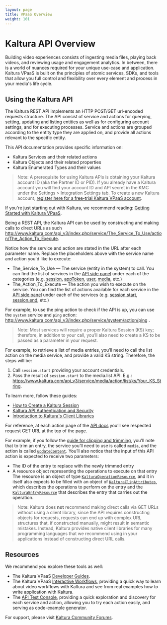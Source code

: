 ```yaml
---
layout: page
title: VPaaS Overview
weight: 101
---
```


# Kaltura API Overview  

Building video experiences consists of ingesting media files, playing back videos, and reviewing usage and engagement analytics. In between, there is a world of nuances required for your unique use-case and application. Kaltura VPaaS is built on the principles of atomic services, SDKs, and tools that allow you full control and flexibility over every element and process in your media's life cycle.

## Using the Kaltura API  

The Kaltura REST API implements an HTTP POST/GET url-encoded requests structure. The API consist of service and actions for querying, setting, updating and listing entities as well as for configuring account settings, and for executing processes. Service and actions are grouped according to the entity type they are applied on, and provide all actions relevant to the specific entity.

This API documentation provides specific information on:

* Kaltura Services and their related actions
* Kaltura Objects and their related properties
* Kaltura Enumerated Types and their values

> Note: A prerequisite for using Kaltura APIs is obtaining your Kaltura account ID (aka the Partner ID or PID).
If you already have a Kaltura account you will find your account ID and API secret in the KMC under the Settings > Integration Settings tab. To create a new Kaltura account, [register here for a free-trial Kaltura VPaaS account](https://vpaas.kaltura.com/register.php?utm_source=developertools&utm_campaign=overviewpage&utm_medium=website).

If you're just starting out with Kaltura, we recommend reading: [Getting Started with Kaltura VPaaS](/api-docs/VPaaS-API-Getting-Started/Getting-Started-VPaaS-API.html).

Being a REST API, the Kaltura API can be used by constructing and making calls to direct URLs as such http://www.kaltura.com/api_v3/index.php/service/The_Service_To_Use/action/The_Action_To_Execute.

Notice how the service and action are stated in the URL after each parameter name. Replace the placeholders above with the service name and action you'd like to execute:

* The_Service_To_Use — The service (entity in the system) to call. You can find the list of services in the [API side panel](https://developer.kaltura.com) under each of the categories (e.g. [session](https://developer.kaltura.com/api-docs/Generate_API_Sessions/session), [appToken](https://developer.kaltura.com/api-docs/Generate_API_Sessions/appToken), [user](https://developer.kaltura.com/api-docs/Search_Discover_and_Personalize/user), [media](https://developer.kaltura.com/api-docs/Search_Discover_and_Personalize/media), etc.)
* The_Action_To_Execute — The action you wish to execute on the service. You can find the list of actions available for each service in the [API side panel](https://developer.kaltura.com) under each of the services (e.g. [session.start](https://developer.kaltura.com/api-docs/Generate_API_Sessions/session/session_start), [session.end](https://developer.kaltura.com/api-docs/Generate_API_Sessions/session/session_end), etc.)

For example, to use the ping action to check if the API is up, you can use the `system` service and `ping` action: http://www.kaltura.com/api_v3/index.php/service/system/action/ping .

> Note: Most services will require a proper Kaltura Session (KS) key; therefore, in addition to your call, you’ll also need to create a KS to be passed as a parameter in your request.

For example, to retrieve a list of media entries, you’ll need to call the list action on the media service, and provide a valid KS string. Therefore, the steps will be: 

1. Call `session.start` providing your account credentials.
2. Pass the result of `session.start` to the media.list API. E.g.: https://www.kaltura.com/api_v3/service/media/action/list/ks/Your_KS_String.

To learn more, follow these guides: 
* [How to Create a Kaltura Session](/api-docs/VPaaS-API-Getting-Started/how-to-create-kaltura-session.html)
* [Kaltura API Authentication and Security](/api-docs/VPaaS-API-Getting-Started/Kaltura_API_Authentication_and_Security.html)
* [Introduction to Kaltura's Client Libraries](/api-docs/VPaaS-API-Getting-Started/introduction-kaltura-client-libraries.html)

For reference, at each action page of the [API docs](https://developer.kaltura.com) you’ll see respected request GET URL at the top of the page. 

For example, if you follow the [guide for clipping and trimming](https://blog.kaltura.com/server-side-clipping-and-trimming/), you’ll note that to trim an entry, the service you’ll need to use is called `media`, and the action is called [`updateContent`](https://developer.kaltura.com/api-docs/Ingest_and_Upload_Media/media/media_updateContent/). You’ll also notice that the input of this API action is expected to receive two parameters: 

* The ID of the entry to replace with the newly trimmed entry
* A resource object representing the operations to execute on that entry
The resource is an object of type [`KalturaOperationResource`](https://developer.kaltura.com/api-docs/General_Objects/Objects/KalturaOperationResource/), and it in itself also expects to be filled with an object of [`KalturaClipAttributes`](https://developer.kaltura.com/api-docs/General_Objects/Objects/KalturaClipAttributes), which describes the operations to perform on the entry and the [`KalturaEntryResource`](https://developer.kaltura.com/api-docs/General_Objects/Objects/KalturaEntryResource/) that describes the entry that carries out the operation.

> Note: Kaltura does **not** recommend making direct calls via GET URLs without using a client library, since the API requires constructing objects for requests, requests can end up with complex URL structures that, if constructed manually, might result in semantic mistakes. Instead, Kaltura provides native client libraries for many programming languages that we recommend using in your applications instead of constructing direct URL calls.

## Resources  
We recommend you explore these tools as well:
* The Kaltura VPaaS [Developer Guides](/api-docs/01_VPaaS-API-Getting-Started/Getting-Started-VPaaS-API.html).
* The Kaltura VPaaS [Interactive Workflows](https://developer.kaltura.com/workflows), providing a quick way to learn about video workflows with Kaltura and see from real examples how to write application with Kaltura.
* The [API Test Console](https://developer.kaltura.com/console), providing a quick exploration and discovery for each service and action, allowing you to try each action easily, and serving as code-example generator.

For support, please visit [Kaltura Community Forums](http://www.kaltura.org/forums).

